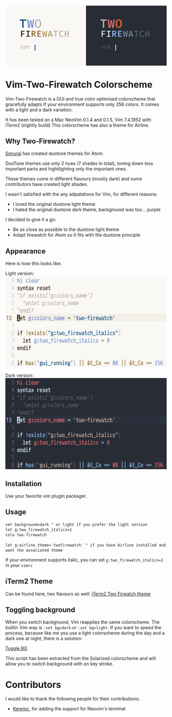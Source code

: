 ![logo][logo]
# Vim-Two-Firewatch Colorscheme

Vim-Two-Firewatch is a GUI and true color optimised colorscheme that gracefully adapts if your
environment supports only 256 colors. It comes with a light and a dark variation.

It has been tested on a Mac NeoVim 0.1.4 and 0.1.5, Vim 7.4.1952 with iTerm2 (nightly build)
This colorscheme has also a theme for Airline.

## Why Two-Firewatch?
[Simurai](http://simurai.com/projects/2016/01/01/duotone-themes) has created duotone themes for Atom.

DuoTone themes use only 2 hues (7 shades in total), toning down less important parts and hightlighting
only the important ones.

These themes come in different flavours (mostly dark) and some contributors have created light shades.

I wasn't satisfied with the any adpatations for Vim, for different reasons:

* I loved the original duotone light theme
* I hated the original duotone dark theme, background was too... purple

I decided to give it a go:

* Be as close as possible to the duotone light theme
* Adapt firewatch for Atom so it fits with the duotone principle

## Appearance

Here is how this looks like:

Light version:
![Two-Firewatch Light Version][screenshot_light]

Dark version:
![Two-Firewatch Dark Version][screenshot_dark]

## Installation

Use your favorite vim plugin packager.

## Usage

```vim
set background=dark " or light if you prefer the light version
let g:two_firewatch_italics=1
colo two-firewatch

let g:airline_theme='twofirewatch' " if you have Airline installed and want the associated theme
```


If your environment supports italic, you can set `g:two_firewatch_italics=1` in your `vimrc`

## iTerm2 Theme

Can be found here, two flavours as well: [iTerm2 Two Firwatch theme](https://github.com/rakr/iterm-two-firewatch)

## Toggling background

When you switch background, Vim reapplies the same colorscheme. The builtin Vim way is `:set bg=dark` or `:set bg=light`.
If you want to speed the process, because like me you use a light colorscheme during the day and a dark one at night, there is a solution:

[Toggle BG](https://github.com/rakr/vim-togglebg)

This script has been extracted from the Solarized colorscheme and will allow you to switch background with on key stroke.

# Contributors

I would like to thank the following people for their contributions:

* [Keremc](https://github.com/keremc), for adding the support for Neovim's terminal

[logo]: screenshots/logo.png
[screenshot_dark]: screenshots/dark-variation.png
[screenshot_light]: screenshots/light-variation.png

